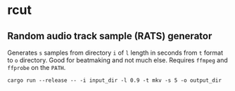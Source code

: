 # rcut

## Random audio track sample (RATS) generator

Generates `s` samples from directory `i` of `l` length in seconds from `t` format to `o` directory. Good for beatmaking and not much else. Requires `ffmpeg` and `ffprobe` on the `PATH`.

```
cargo run --release -- -i input_dir -l 0.9 -t mkv -s 5 -o output_dir
```
